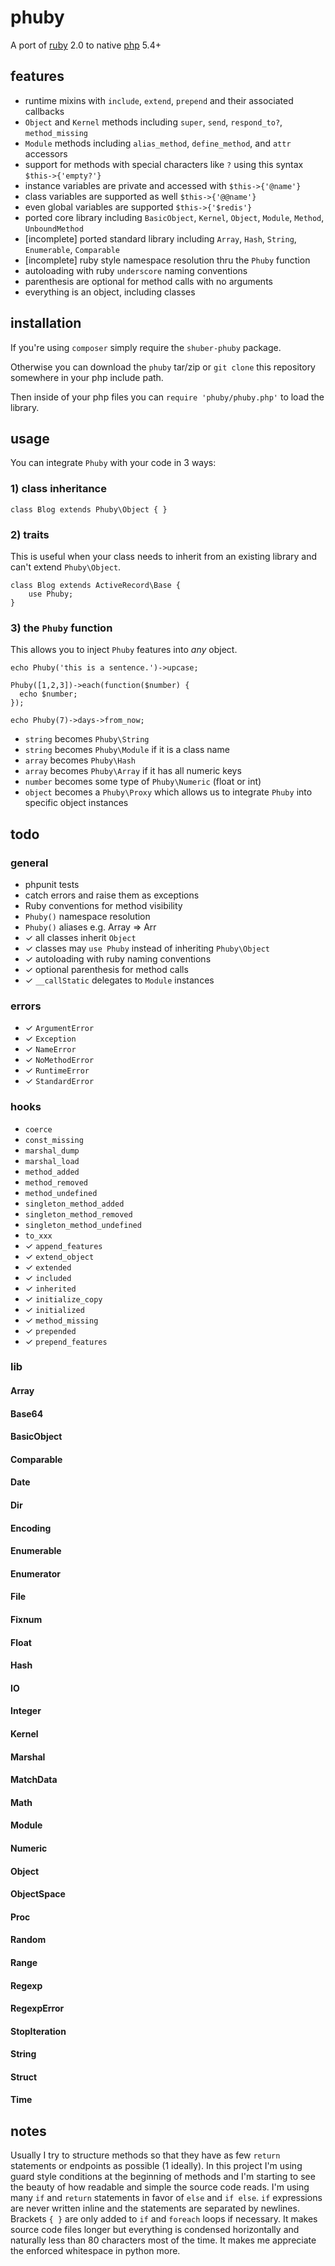 # phuby

A port of [ruby](http://www.ruby-lang.org/) 2.0 to native [php](http://php.net/) 5.4+


## features

* runtime mixins with `include`, `extend`, `prepend` and their associated callbacks
* `Object` and `Kernel` methods including `super`, `send`, `respond_to?`, `method_missing`
* `Module` methods including `alias_method`, `define_method`, and `attr` accessors
* support for methods with special characters like `?` using this syntax `$this->{'empty?'}`
* instance variables are private and accessed with `$this->{'@name'}`
* class variables are supported as well `$this->{'@@name'}`
* even global variables are supported `$this->{'$redis'}`
* ported core library including `BasicObject`, `Kernel`, `Object`, `Module`, `Method`, `UnboundMethod`
* [incomplete] ported standard library including `Array`, `Hash`, `String`, `Enumerable`, `Comparable`
* [incomplete] ruby style namespace resolution thru the `Phuby` function
* autoloading with ruby `underscore` naming conventions
* parenthesis are optional for method calls with no arguments
* everything is an object, including classes


## installation

If you're using `composer` simply require the `shuber-phuby` package.

Otherwise you can download the `phuby` tar/zip or `git clone` this
repository somewhere in your php include path.

Then inside of your php files you can `require 'phuby/phuby.php'` to load the library.


## usage

You can integrate `Phuby` with your code in 3 ways:

### 1) class inheritance

    class Blog extends Phuby\Object { }

### 2) traits

This is useful when your class needs to inherit from an existing library and
can't extend `Phuby\Object`.

    class Blog extends ActiveRecord\Base {
        use Phuby;
    }

### 3) the `Phuby` function

This allows you to inject `Phuby` features into *any* object.

    echo Phuby('this is a sentence.')->upcase;

    Phuby([1,2,3])->each(function($number) {
      echo $number;
    });

    echo Phuby(7)->days->from_now;

* `string` becomes `Phuby\String`
* `string` becomes `Phuby\Module` if it is a class name
* `array` becomes `Phuby\Hash`
* `array` becomes `Phuby\Array` if it has all numeric keys
* `number` becomes some type of `Phuby\Numeric` (float or int)
* `object` becomes a `Phuby\Proxy` which allows us to integrate `Phuby` into specific object instances


## todo

### general
* phpunit tests
* catch errors and raise them as exceptions
* Ruby conventions for method visibility
* `Phuby()` namespace resolution
* `Phuby()` aliases e.g. Array => Arr
* ✓ all classes inherit `Object`
* ✓ classes may `use Phuby` instead of inheriting `Phuby\Object`
* ✓ autoloading with ruby naming conventions
* ✓ optional parenthesis for method calls
* ✓ `__callStatic` delegates to `Module` instances

### errors
* ✓ `ArgumentError`
* ✓ `Exception`
* ✓ `NameError`
* ✓ `NoMethodError`
* ✓ `RuntimeError`
* ✓ `StandardError`

### hooks
* `coerce`
* `const_missing`
* `marshal_dump`
* `marshal_load`
* `method_added`
* `method_removed`
* `method_undefined`
* `singleton_method_added`
* `singleton_method_removed`
* `singleton_method_undefined`
* `to_xxx`
* ✓ `append_features`
* ✓ `extend_object`
* ✓ `extended`
* ✓ `included`
* ✓ `inherited`
* ✓ `initialize_copy`
* ✓ `initialized`
* ✓ `method_missing`
* ✓ `prepended`
* ✓ `prepend_features`

### lib

#### Array
#### Base64
#### BasicObject
#### Comparable
#### Date
#### Dir
#### Encoding
#### Enumerable
#### Enumerator
#### File
#### Fixnum
#### Float
#### Hash
#### IO
#### Integer
#### Kernel
#### Marshal
#### MatchData
#### Math
#### Module
#### Numeric
#### Object
#### ObjectSpace
#### Proc
#### Random
#### Range
#### Regexp
#### RegexpError
#### StopIteration
#### String
#### Struct
#### Time


## notes

Usually I try to structure methods so that they have as few `return` statements or endpoints as possible (1 ideally). In this project I'm using guard style conditions at the beginning of methods and I'm starting to see the beauty of how readable and simple the source code reads. I'm using many `if` and `return` statements in favor of `else` and `if else`. `if` expressions are never written inline and the statements are separated by newlines. Brackets `{ }` are only added to `if` and `foreach` loops if necessary. It makes source code files longer but everything is condensed horizontally and naturally less than 80 characters most of the time. It makes me appreciate the enforced whitespace in python more.